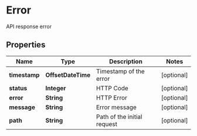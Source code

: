 

# Error

API response error

## Properties

| Name | Type | Description | Notes |
|------------ | ------------- | ------------- | -------------|
|**timestamp** | **OffsetDateTime** | Timestamp of the error |  [optional] |
|**status** | **Integer** | HTTP Code |  [optional] |
|**error** | **String** | HTTP Error |  [optional] |
|**message** | **String** | Error message |  [optional] |
|**path** | **String** | Path of the initial request |  [optional] |



